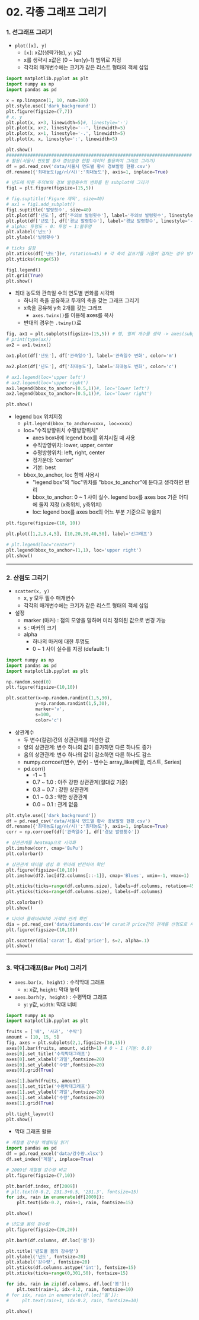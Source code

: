 # 02. 각종 그래프 그리기

### 1. 선그래프 그리기
- `plot([x], y)`
  - `[x]`: x값(생략가능), `y`: y값
  - x를 생략시 x값은 (0 ~ len(y)-1) 범위로 지정
  - 각각의 매개변수에는 크기가 같은 리스트 형태의 객체 삽입
```python
import matplotlib.pyplot as plt
import numpy as np
import pandas as pd

x = np.linspace(1, 10, num=100)
plt.style.use(['dark_background'])
plt.figure(figsize=(7,7))
# x, y
plt.plot(x, x+3, linewidth=5)#, linestyle='-')
plt.plot(x, x+2, linestyle='--', linewidth=5)
plt.plot(x, x+1, linestyle='-.', linewidth=5)
plt.plot(x, x, linestyle=':', linewidth=5)

plt.show()
######################################################################
# 활용(서울시 연도별 황사 경보발령 현황 데이터 활용하여 그래프 그리기)
df = pd.read_csv('data/서울시 연도별 황사 경보발령 현황.csv')
df.rename({'최대농도(㎍/㎥/시)':'최대농도'}, axis=1, inplace=True)

# 년도에 따른 주의보와 경보 발령횟수의 변화를 한 subplot에 그리기
fig1 = plt.figure(figsize=(15,5))

# fig.suptitle('Figure 제목', size=40)
# ax1 = fig1.add_subplot()
fig1.suptitle('발령횟수', size=40)
plt.plot(df['년도'], df['주의보 발령횟수'], label='주의보 발령횟수', linestyle='-')
plt.plot(df['년도'], df['경보 발령횟수'], label='경보 발령횟수', linestyle='-.', alpha=0.7)
# alpha: 투명도 - 0: 투명 ~ 1:불투명
plt.xlabel('년도')
plt.ylabel('발령횟수')

# ticks 설정
plt.xticks(df['년도'])#, rotation=45) # 각 축의 값표기를 기울여 겹치는 경우 방지
plt.yticks(range(5))

fig1.legend()
plt.grid(True)
plt.show()
```
- 최대 농도와 관측일 수의 연도별 변화를 시각화
  - 하나의 축을 공유하고 두개의 축을 갖는 그래프 그리기
  - x축을 공유해 y축 2개를 갖는 그래프
    - `axes.twinx()`를 이용해 axes를 복사
  - 반대의 경우는 `.twiny()`로
```python
fig, ax1 = plt.subplots(figsize=(15,5)) # 행, 열의 개수를 생략 -> axes(subplot) 1개
# print(type(ax))
ax2 = ax1.twinx()

ax1.plot(df['년도'], df['관측일수'], label='관측일수 변화', color='m')

ax2.plot(df['년도'], df['최대농도'], label='최대농도 변화', color='c')

# ax1.legend(loc='upper left')
# ax2.legend(loc='upper right')
ax1.legend(bbox_to_anchor=(0.5,1))#, loc='lower left')
ax2.legend(bbox_to_anchor=(0.5,1))#, loc='lower right')

plt.show()
```

- legend box 위치지정
  - `plt.legend(bbox_to_anchor=xxxx, loc=xxxx)`
  - loc="수직방향위치 수평방향위치"
    - axes box내에 legend box를 위치시킬 때 사용
    - 수직방향위치: lower, upper, center
    - 수평방향위치: left, right, center
    - 정가운데: 'center'
    - 기본: best
  - bbox_to_anchor, loc 함께 사용시
    - "legend box"의 "loc"위치를 "bbox_to_anchor"에 둔다고 생각하면 편리
    - bbox_to_anchor: 0 ~ 1 사이 실수. legend box를 axes box 기준 어디에 둘지 지정 (x축위치, y축위치)
    - loc: legend box를 axes box의 어느 부분 기준으로 놓을지
```python
plt.figure(figsize=(10, 10))

plt.plot([1,2,3,4,5], [10,20,30,40,50], label='선그래프')

# plt.legend(loc="center")
plt.legend(bbox_to_anchor=(1,1), loc='upper right')
plt.show()
```

- - -


### 2. 산점도 그리기
- `scatter(x, y)`
  - x, y 모두 필수 매개변수
  - 각각의 매개변수에는 크기가 같은 리스트 형태의 객체 삽입
- 설정
  - marker (마커) : 점의 모양을 말하며 미리 정의된 값으로 변경 가능
  - s : 마커의 크기
  - alpha
      - 하나의 마커에 대한 투명도
      - 0 ~ 1 사이 실수를 지정 (default: 1)
```python
import numpy as np
import pandas as pd
import matplotlib.pyplot as plt

np.random.seed(0)
plt.figure(figsize=(10,10))

plt.scatter(x=np.random.randint(1,5,30),
           y=np.random.randint(1,5,30),
           marker='v',
           s=100,
           color='c')
```
- 상관계수
    - 두 변수(컬럼)간의 상관관계를 계산한 값
    - 양의 상관관계: 변수 하나의 값이 증가하면 다른 하나도 증가
    - 음의 상관관계: 변수 하나의 값이 감소하면 다른 하나도 감소
    - numpy.corrcoef(변수, 변수) - 변수는 array_like(배열, 리스트, Series)
    - pd.corr()
        - -1 ~ 1
        - 0.7 ~ 1.0 : 아주 강한 상관관계(절대값 기준)
        - 0.3 ~ 0.7 : 강한 상관관계
        - 0.1 ~ 0.3 : 약한 상관관계
        - 0.0 ~ 0.1 : 관계 없음
```python
plt.style.use(['dark_background'])
df = pd.read_csv('data/서울시 연도별 황사 경보발령 현황.csv')
df.rename({'최대농도(㎍/㎥/시)':'최대농도'}, axis=1, inplace=True)
corr = np.corrcoef(df['관측일수'], df['경보 발령횟수'])

# 상관관계를 heatmap으로 시각화
plt.imshow(corr, cmap='BuPu')
plt.colorbar()

# 상관관계 테이블 생성 후 위아래 반전하여 확인
plt.figure(figsize=(10,10))
plt.imshow(df2.loc[df2.columns[::-1]], cmap='Blues', vmin=-1, vmax=1)

plt.xticks(ticks=range(df.columns.size), labels=df.columns, rotation=45)
plt.yticks(ticks=range(df.columns.size), labels=df.columns)

plt.colorbar()
plt.show()

# 다이아 클레어리티와 가격의 관계 확인
dia = pd.read_csv('data/diamonds.csv')# carat과 price간의 관계를 산점도로 시각화
plt.figure(figsize=(10,10))

plt.scatter(dia['carat'], dia['price'], s=2, alpha=.1)
plt.show()
```

- - -


### 3. 막대그래프(Bar Plot) 그리기
- `axes.bar(x, height)` : 수직막대 그래프
  - `x`: x값, `height`: 막대 높이
- `axes.barh(y, height)` : 수평막대 그래프
  - `y`: y값, `width`: 막대 너비
```python
import numpy as np
import matplotlib.pyplot as plt

fruits = ['배', '사과', '수박']
amount = [10, 15, 5]
fig, axes = plt.subplots(2,1,figsize=(10,15))
axes[0].bar(fruits, amount, width=1) # 0 ~ 1 (기본: 0.8)
axes[0].set_title('수직막대그래프')
axes[0].set_xlabel('과일',fontsize=20)
axes[0].set_ylabel('수량',fontsize=20)
axes[0].grid(True)

axes[1].barh(fruits, amount)
axes[1].set_title('수평막대그래프')
axes[1].set_ylabel('과일',fontsize=20)
axes[1].set_xlabel('수량',fontsize=20)
axes[1].grid(True)

plt.tight_layout()
plt.show()
```

- 막대 그래프 활용
```python
# 계절별 강수량 엑셀파일 읽기
import pandas as pd
df = pd.read_excel('data/강수량.xlsx')
df.set_index('계절', inplace=True)

# 2009년 계절별 강수량 비교
plt.figure(figsize=(7,10))

plt.bar(df.index, df[2009])
# plt.text(0-0.2, 231.3+0.5, '231.3', fontsize=15)
for idx, rain in enumerate(df[2009]):
    plt.text(idx-0.2, rain+1, rain, fontsize=15)

plt.show()

# 년도별 봄의 강수량
plt.figure(figsize=(20,20))

plt.barh(df.columns, df.loc['봄'])

plt.title('년도별 봄의 강수량')
plt.ylabel('년도', fontsize=20)
plt.xlabel('강수량', fontsize=20)
plt.yticks(df.columns.astype('int'), fontsize=15)
plt.xticks(ticks=range(0,301,50), fontsize=15)

for idx, rain in zip(df.columns, df.loc['봄']):
    plt.text(rain+1, idx-0.2, rain, fontsize=10)
# for idx, rain in enumerate(df.loc['봄']):
#     plt.text(rain+1, idx-0.2, rain, fontsize=10)

plt.show()
```
